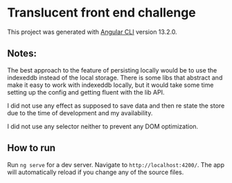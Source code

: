 # Translucent front end challenge

This project was generated with [Angular CLI](https://github.com/angular/angular-cli) version 13.2.0.

## Notes:

The best approach to the feature of persisting locally would be to use the indexeddb instead of the local storage. There is some libs that abstract and make it easy to work
with indexeddb locally, but it would take some time setting up the config and getting fluent with the lib API.

I did not use any effect as supposed to save data and then re state the store due to the time of development and my availability.

I did not use any selector neither to prevent any DOM optimization.

## How to run

Run `ng serve` for a dev server. Navigate to `http://localhost:4200/`. The app will automatically reload if you change any of the source files.
